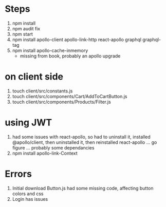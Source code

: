 # Steps
1.  npm install
2.  npm audit fix
3.  npm start
4.  npm install apollo-client apollo-link-http react-apollo graphql graphql-tag
5.  npm install apollo-cache-inmemory
    - missing from book, probably an apollo upgrade

# on client side
1.  touch client/src/constants.js
2.  touch client/src/components/Cart/AddToCartButton.js
3.  touch client/src/components/Products/Filter.js

# using JWT
1. had some issues with react-apollo, so had to uninstall it, installed @apollo/client, then uninstalled it, then reinstalled react-apollo ... go figure ... probably some dependancies
2. npm install apollo-link-Context

# Errors
1.  Initial download Button.js had some missing code, affecting button colors and css
2.  Login has issues